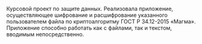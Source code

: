 Курсовой проект по защите данных.
Реализовала приложение, осуществляющее шифрование и расшифрование указанного пользователем файла по криптоалгоритму ГОСТ Р 34.12-2015 «Магма».
Приложение способно работать как с файлами, так и текстом, вводимым непосредственно.
